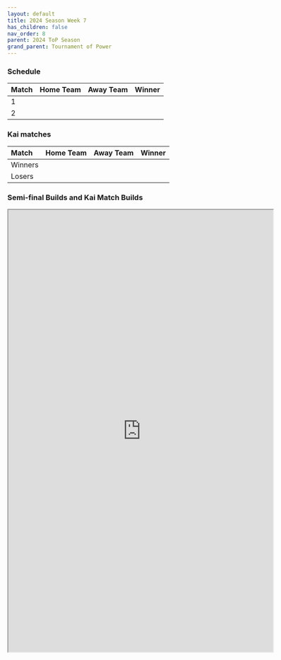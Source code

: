 ```yaml
---
layout: default
title: 2024 Season Week 7
has_children: false
nav_order: 8
parent: 2024 ToP Season
grand_parent: Tournament of Power
---
```


### Schedule

| Match | Home Team | Away Team | Winner |
|:------|:----------|:----------|:-------|
| 1     |           |           |        |
| 2     |           |           |        | 


### Kai matches

| Match   | Home Team | Away Team | Winner |
|:--------|:----------|:----------|:-------|
| Winners |           |           |        |
| Losers  |           |           |        |


### Semi-final Builds and Kai Match Builds

<iframe width=600 height=1000 scrolling="yes" src="https://docs.google.com/document/d/e/2PACX-1vTNcUJ-uQ8iCANDtz5idp13xagJ76lr3FvE7BVzg3zWvxWeNV1NBXjMsTu6sBhj0GBN-oSTG6TI_gjc/pub?embedded=true"></iframe>




